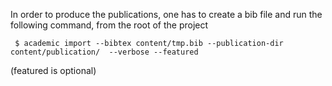 In order to produce the publications, one has to create a bib file and run the following command, from 
the root of the project 

` $ academic import --bibtex content/tmp.bib --publication-dir content/publication/  --verbose --featured`

(featured is optional)
